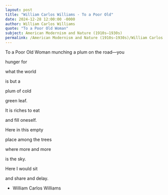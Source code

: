 ```yaml
---
layout: post
title: "William Carlos Williams - To a Poor Old"
date: 2024-12-28 12:00:00 -0000
author: William Carlos Williams
quote: "To a Poor Old Woman"
subject: American Modernism and Nature (1910s–1930s)
permalink: /American Modernism and Nature (1910s–1930s)/William Carlos Williams/William Carlos Williams - To a Poor Old
---
```


To a Poor Old Woman
munching a plum
on the road—you

hunger for

what the world

is but a

plum of cold

green leaf.

It is riches to eat

and fill oneself.

Here in this empty

place among the trees

where more and more

is the sky.

Here I would sit

and share and delay.


- William Carlos Williams
